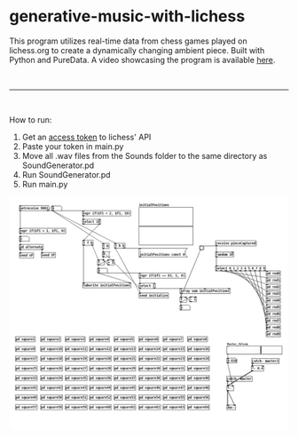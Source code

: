 # generative-music-with-lichess
This program utilizes real-time data from chess games played on lichess.org to create a dynamically changing ambient piece. Built with Python and PureData. A video showcasing the program is available [here](https://www.youtube.com/watch?v=O_fYecJtEo4).

<br>

---

<br>

How to run:

1. Get an [access token](https://www.lichess.org/account/oauth/token/) to lichess' API
2. Paste your token in main.py
3. Move all .wav files from the Sounds folder to the same directory as SoundGenerator.pd
5. Run SoundGenerator.pd
6. Run main.py

<img src="https://github.com/Eeelis/generative-music-with-lichess/blob/main/Images/SoundGenerator.png" width=800>
